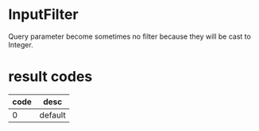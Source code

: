 
# InputFilter

Query parameter become sometimes no filter because they will be cast to Integer.

# result codes
code | desc
---- | ----
0 | default
